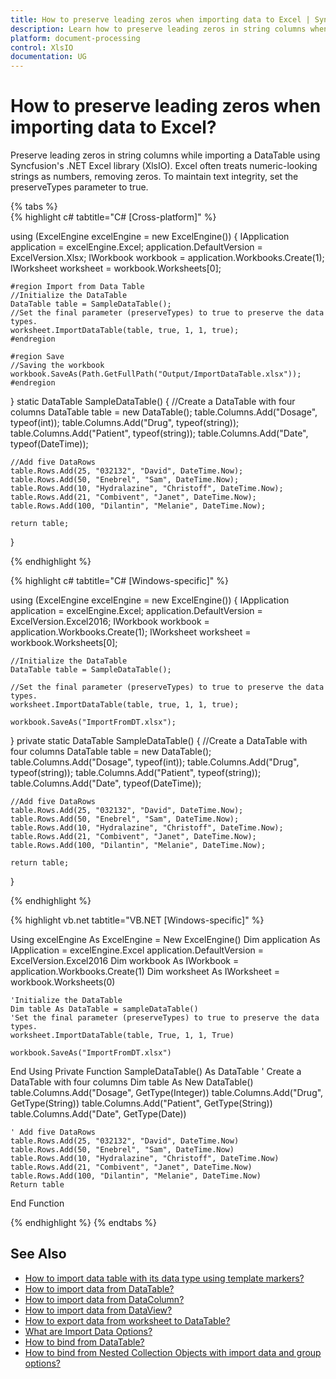 ```yaml
---
title: How to preserve leading zeros when importing data to Excel | Syncfusion
description: Learn how to preserve leading zeros in string columns when importing a DataTable in Syncfusion's .NET Excel library (XlsIO). Includes code examples for maintaining data types.
platform: document-processing
control: XlsIO
documentation: UG
---
```


# How to preserve leading zeros when importing data to Excel?

Preserve leading zeros in string columns while importing a DataTable using Syncfusion's .NET Excel library (XlsIO). Excel often treats numeric-looking strings as numbers, removing zeros. To maintain text integrity, set the preserveTypes parameter to true.

{% tabs %}  
{% highlight c# tabtitle="C# [Cross-platform]" %}

using (ExcelEngine excelEngine = new ExcelEngine())
{
    IApplication application = excelEngine.Excel;
    application.DefaultVersion = ExcelVersion.Xlsx;
    IWorkbook workbook = application.Workbooks.Create(1);
    IWorksheet worksheet = workbook.Worksheets[0];

    #region Import from Data Table
    //Initialize the DataTable
    DataTable table = SampleDataTable();
    //Set the final parameter (preserveTypes) to true to preserve the data types.
    worksheet.ImportDataTable(table, true, 1, 1, true);
    #endregion

    #region Save
    //Saving the workbook
    workbook.SaveAs(Path.GetFullPath("Output/ImportDataTable.xlsx"));                
    #endregion                
}
static DataTable SampleDataTable()
{
    //Create a DataTable with four columns
    DataTable table = new DataTable();
    table.Columns.Add("Dosage", typeof(int));
    table.Columns.Add("Drug", typeof(string));
    table.Columns.Add("Patient", typeof(string));
    table.Columns.Add("Date", typeof(DateTime));

    //Add five DataRows
    table.Rows.Add(25, "032132", "David", DateTime.Now);
    table.Rows.Add(50, "Enebrel", "Sam", DateTime.Now);
    table.Rows.Add(10, "Hydralazine", "Christoff", DateTime.Now);
    table.Rows.Add(21, "Combivent", "Janet", DateTime.Now);
    table.Rows.Add(100, "Dilantin", "Melanie", DateTime.Now);

    return table;
}

{% endhighlight %}

{% highlight c# tabtitle="C# [Windows-specific]" %}

using (ExcelEngine excelEngine = new ExcelEngine())
{
    IApplication application = excelEngine.Excel;
    application.DefaultVersion = ExcelVersion.Excel2016;
    IWorkbook workbook = application.Workbooks.Create(1);
    IWorksheet worksheet = workbook.Worksheets[0];

    //Initialize the DataTable
    DataTable table = SampleDataTable();
	
    //Set the final parameter (preserveTypes) to true to preserve the data types.
    worksheet.ImportDataTable(table, true, 1, 1, true);

    workbook.SaveAs("ImportFromDT.xlsx");
}
private static DataTable SampleDataTable()
{
    //Create a DataTable with four columns
    DataTable table = new DataTable();
    table.Columns.Add("Dosage", typeof(int));
    table.Columns.Add("Drug", typeof(string));
    table.Columns.Add("Patient", typeof(string));
    table.Columns.Add("Date", typeof(DateTime));

    //Add five DataRows
    table.Rows.Add(25, "032132", "David", DateTime.Now);
    table.Rows.Add(50, "Enebrel", "Sam", DateTime.Now);
    table.Rows.Add(10, "Hydralazine", "Christoff", DateTime.Now);
    table.Rows.Add(21, "Combivent", "Janet", DateTime.Now);
    table.Rows.Add(100, "Dilantin", "Melanie", DateTime.Now);

    return table;
}

{% endhighlight %}

{% highlight vb.net tabtitle="VB.NET [Windows-specific]" %}

Using excelEngine As ExcelEngine = New ExcelEngine()
    Dim application As IApplication = excelEngine.Excel
    application.DefaultVersion = ExcelVersion.Excel2016
    Dim workbook As IWorkbook = application.Workbooks.Create(1)
    Dim worksheet As IWorksheet = workbook.Worksheets(0)

    'Initialize the DataTable
    Dim table As DataTable = sampleDataTable()
    'Set the final parameter (preserveTypes) to true to preserve the data types.
    worksheet.ImportDataTable(table, True, 1, 1, True)

    workbook.SaveAs("ImportFromDT.xlsx")
End Using
Private Function SampleDataTable() As DataTable
    ' Create a DataTable with four columns
    Dim table As New DataTable()
    table.Columns.Add("Dosage", GetType(Integer))
    table.Columns.Add("Drug", GetType(String))
    table.Columns.Add("Patient", GetType(String))
    table.Columns.Add("Date", GetType(Date))

    ' Add five DataRows
    table.Rows.Add(25, "032132", "David", DateTime.Now)
    table.Rows.Add(50, "Enebrel", "Sam", DateTime.Now)
    table.Rows.Add(10, "Hydralazine", "Christoff", DateTime.Now)
    table.Rows.Add(21, "Combivent", "Janet", DateTime.Now)
    table.Rows.Add(100, "Dilantin", "Melanie", DateTime.Now)
    Return table
End Function

{% endhighlight %}
{% endtabs %}

## See Also

* [How to import data table with its data type using template markers?](https://help.syncfusion.com/document-processing/excel/excel-library/net/faqs/how-to-import-data-table-with-its-data-type-using-template-markers)
* [How to import data from DataTable?](https://help.syncfusion.com/file-formats/xlsio/working-with-data#import-data-from-datatable)
* [How to import data from DataColumn?](https://help.syncfusion.com/file-formats/xlsio/working-with-data#import-data-from-datacolumn)
* [How to import data from DataView?](https://help.syncfusion.com/file-formats/xlsio/working-with-data#import-data-from-dataview)
* [How to export data from worksheet to DataTable?](https://help.syncfusion.com/file-formats/xlsio/working-with-data#import-data-from-datatable)
* [What are Import Data Options?](https://help.syncfusion.com/file-formats/xlsio/working-with-data#import-data-options)
* [How to bind from DataTable?](https://help.syncfusion.com/file-formats/xlsio/working-with-template-markers#bind-from-datatable)
* [How to bind from Nested Collection Objects with import data and group options?](https://help.syncfusion.com/file-formats/xlsio/working-with-template-markers#bind-from-nested-collection-objects-with-import-data-and-group-options)